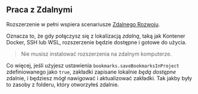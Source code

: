 ## Praca z Zdalnymi

Rozszerzenie w pełni wspiera scenariusze [Zdalnego Rozwoju](https://code.visualstudio.com/docs/remote/remote-overview).

Oznacza to, że gdy połączysz się z lokalizacją _zdalną_, taką jak Kontener Docker, SSH lub WSL, rozszerzenie będzie dostępne i gotowe do użycia.

> Nie musisz instalować rozszerzenia na zdalnym komputerze.

Co więcej, jeśli użyjesz ustawienia `bookmarks.saveBookmarksInProject` zdefiniowanego jako `true`, zakładki zapisane lokalnie _będą dostępne_ zdalnie, i będziesz mógł nawigować i aktualizować zakładki. Tak jakby były to zasoby z folderu, który otworzyłeś zdalnie.
